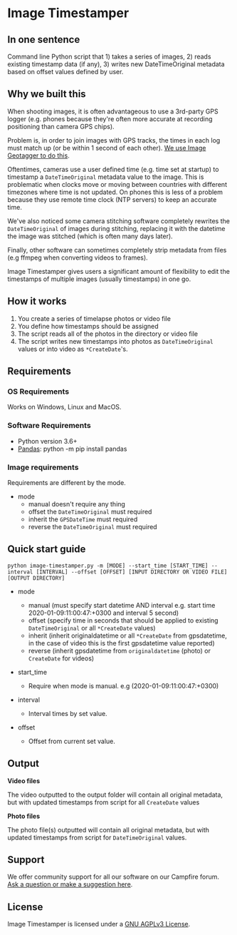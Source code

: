 # Image Timestamper

## In one sentence

Command line Python script that 1) takes a series of images, 2) reads existing timestamp data (if any), 3) writes new DateTimeOriginal metadata based on offset values defined by user.

## Why we built this

When shooting images, it is often advantageous to use a 3rd-party GPS logger (e.g. phones because they're often more accurate at recording positioning than camera GPS chips).

Problem is, in order to join images with GPS tracks, the times in each log must match up (or be within 1 second of each other). [We use Image Geotagger to do this](https://github.com/trek-view/image-geotagger).

Oftentimes, cameras use a user defined time (e.g. time set at startup) to timestamp a `DateTimeOriginal` metadata value to the image. This is problematic when clocks move or moving between countries with different timezones where time is not updated. On phones this is less of a problem because they use remote time clock (NTP servers) to keep an accurate time.

We've also noticed some camera stitching software completely rewrites the `DateTimeOriginal` of images during stitching, replacing it with the datetime the image was stitched (which is often many days later).

Finally, other software can sometimes completely strip metadata from files (e.g ffmpeg when converting videos to frames).

Image Timestamper gives users a significant amount of flexibility to edit the timestamps of multiple images (usually timestamps) in one go.

## How it works

1. You create a series of timelapse photos or video file
2. You define how timestamps should be assigned
3. The script reads all of the photos in the directory or video file
4. The script writes new timestamps into photos as `DateTimeOriginal` values or into video as `*CreateDate`'s.

## Requirements

### OS Requirements

Works on Windows, Linux and MacOS.

### Software Requirements

* Python version 3.6+
* [Pandas](https://pandas.pydata.org/docs/): python -m pip install pandas

### Image requirements

Requirements are different by the mode.

* mode
    - manual doesn't require any thing
    - offset the `DateTimeOriginal` must required
    - inherit the `GPSDateTime` must required
    - reverse the `DateTimeOriginal` must required

## Quick start guide

```
python image-timestamper.py -m [MODE] --start_time [START_TIME] --interval [INTERVAL] --offset [OFFSET] [INPUT DIRECTORY OR VIDEO FILE] [OUTPUT DIRECTORY]
```

* mode
	- manual (must specify start datetime AND interval e.g. start time 2020-01-09:11:00:47:+0300 and interval 5 second)
	- offset (specify time in seconds that should be applied to existing `DateTimeOriginal` or all `*CreateDate` values)
	- inherit (inherit originaldatetime or all `*CreateDate` from gpsdatetime, in the case of video this is the first gpsdatetime value reported)
	- reverse (inherit gpsdatetime from `originaldatetime` (photo) or `CreateDate` for videos)
	
* start_time
    - Require when mode is manual. e.g (2020-01-09:11:00:47:+0300)
    
* interval
    - Interval times by set value.

* offset
    - Offset from current set value.

## Output

**Video files**

The video outputted to the output folder will contain all original metadata, but with updated timestamps from script for all `CreateDate` values

**Photo files**

The photo file(s) outputted will contain all original metadata, but with updated timestamps from script for `DateTimeOriginal` values.

## Support 

We offer community support for all our software on our Campfire forum. [Ask a question or make a suggestion here](https://campfire.trekview.org/c/support/8).

## License

Image Timestamper is licensed under a [GNU AGPLv3 License](https://github.com/trek-view/image-video-timestamper/blob/master/LICENSE.txt).
